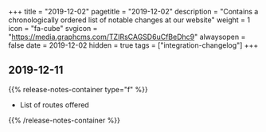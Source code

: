 +++
title = "2019-12-02"
pagetitle = "2019-12-02"
description = "Contains a chronologically ordered list of notable changes at our website"
weight = 1
icon = "fa-cube"
svgicon = "https://media.graphcms.com/TZIRsCAGSD6uCfBeDhc9"
alwaysopen = false
date = 2019-12-02
hidden = true
tags = ["integration-changelog"]
+++


## 2019-12-11
{{% release-notes-container type="f" %}}
- List of routes offered

{{% /release-notes-container %}}